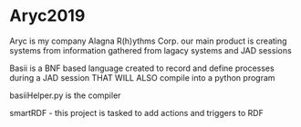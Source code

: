 # Aryc2019
Aryc is my company Alagna R(h)ythms Corp.
our main product is creating systems from information gathered from lagacy systems and JAD sessions

Basii is a BNF based language created to record and define processes during a JAD session 
THAT WILL ALSO compile into a python program

basiiHelper.py is the compiler

smartRDF - this project is tasked to add actions and triggers to RDF
